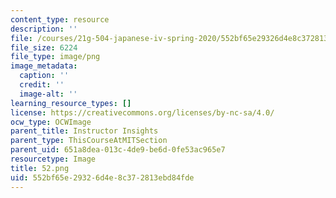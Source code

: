```yaml
---
content_type: resource
description: ''
file: /courses/21g-504-japanese-iv-spring-2020/552bf65e29326d4e8c372813ebd84fde_52.png
file_size: 6224
file_type: image/png
image_metadata:
  caption: ''
  credit: ''
  image-alt: ''
learning_resource_types: []
license: https://creativecommons.org/licenses/by-nc-sa/4.0/
ocw_type: OCWImage
parent_title: Instructor Insights
parent_type: ThisCourseAtMITSection
parent_uid: 651a8dea-013c-4de9-be6d-0fe53ac965e7
resourcetype: Image
title: 52.png
uid: 552bf65e-2932-6d4e-8c37-2813ebd84fde
---
```


